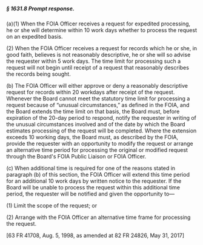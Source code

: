 ##### § 1631.8 Prompt response. #####

(a)(1) When the FOIA Officer receives a request for expedited processing, he or she will determine within 10 work days whether to process the request on an expedited basis.

(2) When the FOIA Officer receives a request for records which he or she, in good faith, believes is not reasonably descriptive, he or she will so advise the requester within 5 work days. The time limit for processing such a request will not begin until receipt of a request that reasonably describes the records being sought.

(b) The FOIA Officer will either approve or deny a reasonably descriptive request for records within 20 workdays after receipt of the request. Whenever the Board cannot meet the statutory time limit for processing a request because of “unusual circumstances,” as defined in the FOIA, and the Board extends the time limit on that basis, the Board must, before expiration of the 20-day period to respond, notify the requester in writing of the unusual circumstances involved and of the date by which the Board estimates processing of the request will be completed. Where the extension exceeds 10 working days, the Board must, as described by the FOIA, provide the requester with an opportunity to modify the request or arrange an alternative time period for processing the original or modified request through the Board's FOIA Public Liaison or FOIA Officer.

(c) When additional time is required for one of the reasons stated in paragraph (b) of this section, the FOIA Officer will extend this time period for an additional 10 work days by written notice to the requester. If the Board will be unable to process the request within this additional time period, the requester will be notified and given the opportunity to—

(1) Limit the scope of the request; or

(2) Arrange with the FOIA Officer an alternative time frame for processing the request.

[63 FR 41708, Aug. 5, 1998, as amended at 82 FR 24826, May 31, 2017]